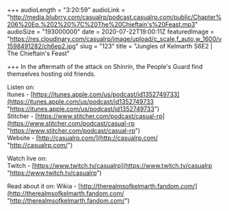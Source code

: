 +++
audioLength = "3:20:59"
audioLink = "http://media.blubrry.com/casualrp/podcast.casualrp.com/public/Chapter%206%20Ep.%202%20%7C%20The%20Chieftain's%20Feast.mp3"
audioSize = "193000000"
date = 2020-07-22T19:00:11Z
featuredImage = "https://res.cloudinary.com/casualrp/image/upload/c_scale,f_auto,w_1600/v1598491282/ch6ep2.jpg"
slug = "123"
title = "Jungles of Kelmarth S6E2 | The Chieftain's Feast"

+++
In the aftermath of the attack on Shinrin, the People's Guard find themselves hosting old friends.

Listen on:   
Itunes - [https://itunes.apple.com/us/podcast/id1352749733](https://itunes.apple.com/us/podcast/id1352749733 "https://itunes.apple.com/us/podcast/id1352749733")   
Stitcher - [https://www.stitcher.com/podcast/casual-rp](https://www.stitcher.com/podcast/casual-rp "https://www.stitcher.com/podcast/casual-rp")   
Website - [http://casualrp.com/](http://casualrp.com/ "http://casualrp.com/")

Watch live on:   
Twitch - [https://www.twitch.tv/casualrp](https://www.twitch.tv/casualrp "https://www.twitch.tv/casualrp")

Read about it on: Wikia - [http://therealmsofkelmarth.fandom.com/](http://therealmsofkelmarth.fandom.com/ "http://therealmsofkelmarth.fandom.com/")